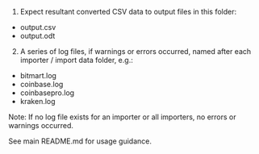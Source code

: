 1. Expect resultant converted CSV data to output files in this folder:

* output.csv
* output.odt

2. A series of log files, if warnings or errors occurred, named after each importer / import data folder, e.g.:

* bitmart.log
* coinbase.log
* coinbasepro.log
* kraken.log

Note: If no log file exists for an importer or all importers, no errors or warnings occurred.


See main README.md for usage guidance.
